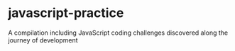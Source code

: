 # javascript-practice

A compilation including JavaScript coding challenges discovered along the journey of development
